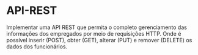 # API-REST
Implementar uma API REST que permita o completo gerenciamento das informações dos empregados por meio de requisições HTTP. Onde é possível inserir (POST), obter (GET), alterar (PUT) e remover (DELETE) os dados dos funcionários.

